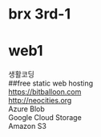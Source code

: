 # brx 3rd-1

# web1
생활코딩<br>
##free static web hosting<br>
https://bitballoon.com   
http://neocities.org   
Azure Blob   
Google Cloud Storage   
Amazon S3   
